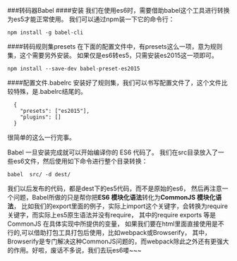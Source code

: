 ###转码器Babel
####安装
我们在使用es6时，需要借助babel这个工具进行转换为es5才能正常使用。
我们可以通过npm装一下它的命令行：

```
npm install -g babel-cli
```
####转码规则集presets
在下面的配置文件中，有presets这么一项，意为规则集，这个需要另外安装。
如果仅是es6转es5，只需安装es2015这一项即可。

```
npm install --save-dev babel-preset-es2015

```
####配置文件.babelrc
安装好了规则集，我们可以书写配置文件了，这个文件比较特殊，是.babelrc结尾的。

```
  {
    "presets": ["es2015"],
    "plugins": []
  }
```
很简单的这么一行完事。

Babel 一旦安装完成就可以开始编译你的 ES6 代码了。
我们在src目录放入了一些es6文件，然后使用如下命令进行整个目录转换：
```
babel  src/ -d dest/
```
我们以后发布的代码，都是dest下的es5代码，而不是原始的es6，
然后再注意一个问题，Babel所做的只是帮你把**ES6 模块化语法**转化为**CommonJS 模块化语法**，
比如我们的export里面的例子，实际上import这个关键字，会转换为require关键字，而实际上es5原生语法并没有require，
其中的require exports 等是 CommonJS 在具体实现中所提供的变量，
如果我们要在html里面直接使用是不行的,可以借助打包工具打包后使用，比如webpack或Browserify，
其中，Browserify是专门解决这种CommonJS问题的，而webpack除此之外还有更强大的作用。好啦，废话不多说，我们去玩es6喽~~~